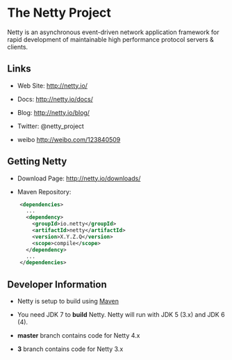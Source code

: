 # The Netty Project

Netty is an asynchronous event-driven network application framework for rapid development of maintainable high performance protocol servers & clients.

## Links

- Web Site: http://netty.io/

- Docs: http://netty.io/docs/

- Blog: http://netty.io/blog/  

- Twitter: @netty_project
- weibo http://weibo.com/123840509

## Getting Netty

- Download Page: http://netty.io/downloads/

- Maven Repository: 

```xml
    <dependencies>
      ...
      <dependency>
        <groupId>io.netty</groupId>
        <artifactId>netty</artifactId>
        <version>X.Y.Z.Q</version>
        <scope>compile</scope>
      </dependency>
      ...
    </dependencies>
```

## Developer Information

- Netty is setup to build using [Maven](http://maven.apache.org/)

- You need JDK 7 to __build__ Netty. Netty will run with JDK 5 (3.x) and JDK 6 (4).

- __master__ branch contains code for Netty 4.x

- __3__ branch contains code for Netty 3.x

